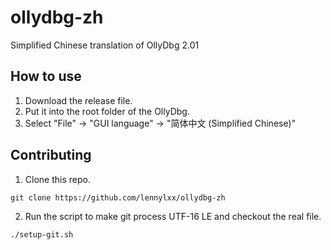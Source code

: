 ollydbg-zh
==========
Simplified Chinese translation of OllyDbg 2.01

How to use
----------
1. Download the release file. 
2. Put it into the root folder of the OllyDbg.
3. Select "File" -> "GUI language" -> "简体中文 (Simplified Chinese)"

Contributing
------------
1. Clone this repo.

  ```
  git clone https://github.com/lennylxx/ollydbg-zh
  ```
2. Run the script to make git process UTF-16 LE and checkout the real file.

  ```
  ./setup-git.sh
  ```
